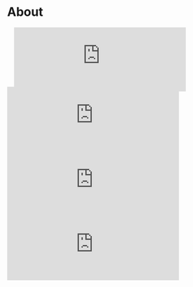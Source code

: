 # About

<iframe style="padding: 0.01em 16px;margin-bottom:-11px" id="ghcard-LuanAdemi-1" frameborder="0" scrolling="0" allowtransparency="true" src="https://lab.lepture.com/github-cards/cards/default.html?user=LuanAdemi&amp;identity=ghcard-LuanAdemi-1&amp;repo=GroceryListPredictor" width="400" height="149"></iframe>
<div class="w3-row" style="">
  <div class="w3-third w3-container">
    <iframe id="ghcard-LuanAdemi-1" frameborder="0" scrolling="0" allowtransparency="true" src="https://lab.lepture.com/github-cards/cards/default.html?user=LuanAdemi&amp;identity=ghcard-LuanAdemi-1" width="400" height="150"></iframe>
  </div>
  <div class="w3-third w3-container">
    <iframe id="ghcard-SimonSkade-1" frameborder="0" scrolling="0" allowtransparency="true" src="https://lab.lepture.com/github-cards/cards/default.html?user=SimonSkade&amp;identity=ghcard-SimonSkade-1" width="400" height="150"></iframe>
  </div>
  <div class="w3-third w3-container">
    <iframe id="ghcard-Davanchama-1" frameborder="0" scrolling="0" allowtransparency="true" src="https://lab.lepture.com/github-cards/cards/default.html?user=Davanchama&amp;identity=ghcard-Davanchama-1" width="400" height="150"></iframe>
  </div>
</div>





